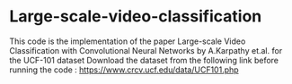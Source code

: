# Large-scale-video-classification
This code is the implementation of the paper Large-scale Video Classification with Convolutional Neural Networks by A.Karpathy et.al. for the UCF-101 dataset
Download the dataset from the following link before running the code : https://www.crcv.ucf.edu/data/UCF101.php
